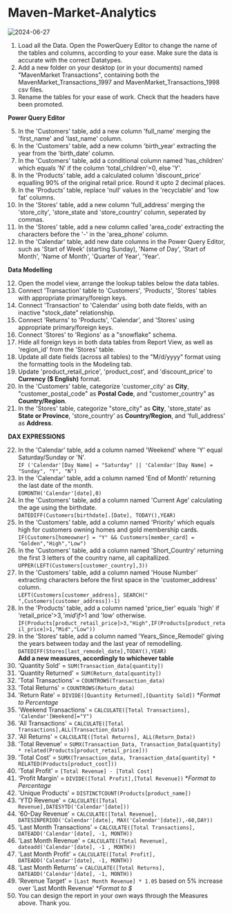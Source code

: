 # Maven-Market-Analytics 



![2024-06-27](https://github.com/vishalvinod175/Maven-Market-Analytics-DAX/assets/164670302/3cff44ee-17d5-4607-9229-aa1698b8c0ce)   




1. Load all the Data. Open the PowerQuery Editor to change the name of the tables and columns, according to your ease. Make sure the data is accurate with the correct Datatypes.
2. Add a new folder on your desktop (or in your documents) named "MavenMarket Transactions", containing both the MavenMarket_Transactions_1997 and MavenMarket_Transactions_1998 csv files.
3. Rename the tables for your ease of work. Check that the headers have been promoted.


**Power Query Editor**



5. In the 'Customers' table, add a new column 'full_name' merging the 'first_name' and 'last_name' column.
6. In the 'Customers' table, add a new column 'birth_year' extracting the year from the 'birth_date' column.
7. In the 'Customers' table, add a conditional column named 'has_children' which equals 'N' if the column 'total_children'=0, else 'Y'.
8. In the 'Products' table, add a calculated column 'discount_price' equalling 90% of the original retail price. Round it upto 2 decimal places.
9. In the 'Products' table, replace 'null' values in the 'recyclable' and 'low fat' columns.
10. In the 'Stores' table, add a new column 'full_address' merging the 'store_city', 'store_state and 'store_country' column, seperated by commas.
11. In the 'Stores' table, add a new column called 'area_code' extracting the characters before the '-' in the 'area_phone' column.
12. In the 'Calendar' table, add new date columns in the Power Query Editor, such as 'Start of Week' (starting Sunday), 'Name of Day', 'Start of Month', 'Name of Month', 'Quarter of Year', 'Year'.


 
**Data Modelling**


12. Open the model view, arrange the lookup tables below the data tables.
13. Connect 'Transaction' table to 'Customers', 'Products', 'Stores' tables with appropriate primary/foreign keys.
14. Connect 'Transaction' to 'Calendar' using both date fields, with an inactive "stock_date" relationship.
15. Connect 'Returns' to 'Products', 'Calendar', and 'Stores' using appropriate primary/foreign keys.
16. Connect 'Stores' to 'Regions' as a "snowflake" schema.
17. Hide all foreign keys in both data tables from Report View, as well as 'region_id' from the 'Stores' table.
18. Update all date fields (across all tables) to the "M/d/yyyy" format using the formatting tools in the Modeling tab.
19. Update 'product_retail_price', 'product_cost', and 'discount_price' to **Currency ($ English)** format.
20. In the 'Customers' table, categorize 'customer_city' as **City**, "customer_postal_code" as **Postal Code**, and "customer_country" as **Country/Region**.
21. In the 'Stores' table, categorize "store_city" as **City**, 'store_state' as **State or Province**, 'store_country' as **Country/Region**, and 'full_address' as **Address**.



**DAX EXPRESSIONS**   



22. In the 'Calendar' table, add a column named 'Weekend' where 'Y' equal Saturday/Sunday or 'N'.   
    `IF ('Calendar'[Day Name] = "Saturday" || 'Calendar'[Day Name] = "Sunday", "Y", "N")`
23. In the 'Calendar' table, add a column named 'End of Month' returning the last date of the month.   
     `EOMONTH('Calendar'[date],0)`
24. In the 'Customers' table, add a column named 'Current Age' calculating the age using the birthdate.   
    `DATEDIFF(Customers[birthdate].[Date], TODAY(),YEAR)`
25. In the 'Customers' table, add a column named 'Priority' which equals high for customers owning homes and gold membership cards.
    `IF(Customers[homeowner] = "Y" && Customers[member_card] = "Golden","High","Low")`
26. In the 'Customers' table, add a column named 'Short_Country' returning the first 3 letters of the country name, all capitallized.
    `UPPER(LEFT(Customers[customer_country],3))`
27. In the 'Customers' table, add a column named 'House Number' extracting characters before the first space in the 'customer_address' column.   
    `LEFT(Customers[customer_address], SEARCH(" ",Customers[customer_address])-1)`
28. In the 'Products' table, add a column named 'price_tier' equals 'high' if 'retail_price'>$3, 'mid' if >$1 and 'low' otherwise.
    `IF(Products[product_retail_price]>3,"High",IF(Products[product_retail_price]>1,"Mid","Low"))`
29.  In the 'Stores' table, add a column named 'Years_Since_Remodel' giving the years between today and the last year of remodelling.
    `DATEDIFF(Stores[last_remodel_date],TODAY(),YEAR)`   
    **Add a new measures, accordingly to whichever table**
30. 'Quantity Sold' = `SUM(Transaction_data[quantity])`
31. 'Quantity Returned' = `SUM(Return_data[quantity])`
32. 'Total Transactions' = `COUNTROWS(Transaction_data)`
33. 'Total Returns' = `COUNTROWS(Return_data)`
34. 'Return Rate' = `DIVIDE([Quantity Returned],[Quantity Sold])` **Format to Percentage*
35. 'Weekend Transactions' = `CALCULATE([Total Transactions], 'Calendar'[Weekend]="Y")`
36. 'All Transactions' = `CALCULATE([Total Transactions],ALL(Transaction_data))`
37. 'All Returns' = `CALCULATE([Total Returns], ALL(Return_Data))`
38. 'Total Revenue' = `SUMX(Transaction_Data, Transaction_Data[quantity] * related(Products[product_retail_price]))`
39. 'Total Cost' = `SUMX(Transaction_data, Transaction_data[quantity] * RELATED(Products[product_cost]))`
40. 'Total Profit' = `[Total Revenue] - [Total Cost]`
41. 'Profit Margin' = `DIVIDE([Total Profit],[Total Revenue])`  **Format to Percentage*
42. 'Unique Products' = `DISTINCTCOUNT(Products[product_name])`
43. 'YTD Revenue' = `CALCULATE([Total Revenue],DATESYTD('Calendar'[date]))`
44. '60-Day Revenue' = `CALCULATE([Total Revenue], DATESINPERIOD('Calendar'[date], MAX('Calendar'[date]),-60,DAY))`
45. 'Last Month Transactions' = `CALCULATE([Total Transactions], DATEADD('Calendar'[date], -1, MONTH))`
46. 'Last Month Revenue' = `CALCULATE([Total Revenue], dateadd('Calendar'[date], -1 , MONTH))`
47. 'Last Month Profit' = `CALCULATE([Total Profit], DATEADD('Calendar'[date], -1, MONTH))`
48. 'Last Month Returns' = `CALCULATE([Total Returns], DATEADD('Calendar'[date], -1, MONTH))`
49. 'Revenue Target' = `[Last Month Revenue] * 1.05` based on 5% increase over 'Last Month Revenue'  **Format to $*
50. You can design the report in your own ways through the Measures above. Thank you.






